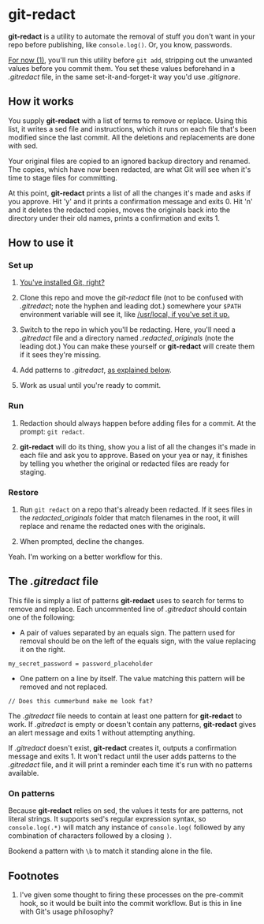 git-redact
==========

**git-redact** is a utility to automate the removal of stuff you don't want in your repo before publishing, like `console.log()`. Or, you know, passwords.

[For now (1)][1], you'll run this utility before `git add`, stripping out the unwanted values before you commit them. You set these values beforehand in a *.gitredact* file, in the same set-it-and-forget-it way you'd use *.gitignore*.


How it works
------------

You supply **git-redact** with a list of terms to remove or replace. Using this list, it writes a sed file and instructions, which it runs on each file that's been modified since the last commit. All the deletions and replacements are done with sed.

Your original files are copied to an ignored backup directory and renamed. The copies, which have now been redacted, are what Git will see when it's time to stage files for committing.

At this point, **git-redact** prints a list of all the changes it's made and asks if you approve. Hit 'y' and it prints a confirmation message and exits 0. Hit 'n' and it deletes the redacted copies, moves the originals back into the directory under their old names, prints a confirmation and exits 1.


How to use it
-------------

### Set up ###

1. [You've installed Git, right?][2]

2. Clone this repo and move the *git-redact* file (not to be confused with *.gitredact*; note the hyphen and leading dot.) somewhere your `$PATH` environment variable will see it, like [/usr/local, if you've set it up.][3]

3. Switch to the repo in which you'll be redacting. Here, you'll need a *.gitredact* file and a directory named *.redacted_originals* (note the leading dot.) You can make these yourself or **git-redact** will create them if it sees they're missing.

4. Add patterns to *.gitredact*, [as explained below][4].

5. Work as usual until you're ready to commit.

### Run ###

1. Redaction should always happen before adding files for a commit. At the prompt: `git redact`.

2. **git-redact** will do its thing, show you a list of all the changes it's made in each file and ask you to approve. Based on your yea or nay, it finishes by telling you whether the original or redacted files are ready for staging.

### Restore ###

1. Run `git redact` on a repo that's already been redacted. If it sees files in the *redacted_originals* folder that match filenames in the root, it will replace and rename the redacted ones with the originals.

2. When prompted, decline the changes.

Yeah. I'm working on a better workflow for this.


The *.gitredact* file
---------------------

This file is simply a list of patterns **git-redact** uses to search for terms to remove and replace. Each uncommented line of *.gitredact* should contain one of the following:

- A pair of values separated by an equals sign. The pattern used for removal should be on the left of the equals sign, with the value replacing it on the right.

`my_secret_password = password_placeholder`

- One pattern on a line by itself. The value matching this pattern will be removed and not replaced.

`// Does this cummerbund make me look fat?`

The *.gitredact* file needs to contain at least one pattern for **git-redact** to work. If *.gitredact*  is empty or doesn't contain any patterns, **git-redact** gives an alert message and exits 1 without attempting anything. 

If *.gitredact* doesn't exist, **git-redact** creates it, outputs a confirmation message and exits 1. It won't redact until the user adds patterns to the *.gitredact* file, and it will print a reminder each time it's run with no patterns available.

### On patterns ###

Because **git-redact** relies on sed, the values it tests for are patterns, not literal strings. It supports sed's regular expression syntax, so `console.log(.*)` will match any instance of `console.log(` followed by any combination of characters followed by a closing `)`.

Bookend a pattern with `\b` to match it standing alone in the file.


Footnotes
---------

1. I've given some thought to firing these processes on the pre-commit hook, so it would be built into the commit workflow. But is this in line with Git's usage philosophy?


[1]: #footnotes "I've given some thought to firing these processes on the pre-commit hook."
[2]: http://git-scm.com "Git - Fast version control"
[3]: http://hivelogic.com/articles/using_usr_local "Hivelogic - Using /usr/local"
[4]: #the-gitredact-file "How to set up the .gitredact file."
